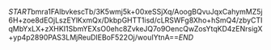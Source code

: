 $START$bmra1FAIbvkescTb/3K5wmj5k+00xeSSjXq/AoogBQvuJqxCahymMZ5j6H+zoe8dEOjLszEYlKxmQx/DkbpGHTT1isd/cLRSWFg8Xho+hSmQ4/zbyCTIqMbYxLX+zXHKI1SbmYEXsO0ehc8ZvkeJQ7o9OencQwZosYtqKD4zENrsigX+yp4p2890PAS3LMjReuDIEBoF522Oj/wouIYtnA==$END$